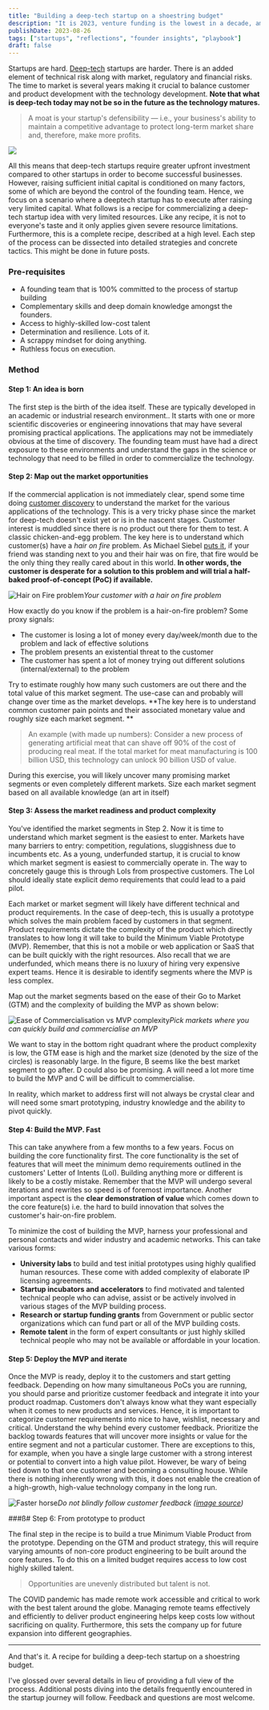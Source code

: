 ```yaml
---
title: "Building a deep-tech startup on a shoestring budget"
description: "It is 2023, venture funding is the lowest in a decade, amidst the global economic slowdown. Against this backdrop, what does it take to build a deep-tech startup with severely limited resources?"
publishDate: 2023-08-26
tags: ["startups", "reflections", "founder insights", "playbook"]
draft: false
---
```


Startups are hard. [Deep-tech](https://en.wikipedia.org/wiki/Deep_tech#:~:text=Deep%20technology%20(also%20deep%20tech,substantial%20scientific%20or%20engineering%20challenges.)) startups are harder. There is an added element of technical risk along with market, regulatory and financial risks. The time to market is several years making it crucial to balance customer and product development with the technology development. **Note that what is deep-tech today may not be so in the future as the technology matures.**

> A moat is your startup's defensibility — i.e., your business's ability to maintain a competitive advantage to protect long-term market share and, therefore, make more profits.

![](https://lh5.googleusercontent.com/jKw8LCgNahjCQ0EHkrI2b-ZMYR_i9SJ9u0oZCzHGt87FKT111JT-hb16l0_DKVUnLkINPace0ccUAHlY2p_ToarE2G-7OYApclMjshtRbf_Jta0qyePml9xaZZcbZt87IV4k_3NQLTmR0Ybh8GLtEAY)

All this means that deep-tech startups require greater upfront investment compared to other startups in order to become successful businesses. However, raising sufficient initial capital is conditioned on many factors, some of which are beyond the control of the founding team. Hence, we focus on a scenario where a deeptech startup has to execute after raising very limited capital. What follows is a recipe for commercializing a deep-tech startup idea with very limited resources. Like any recipe, it is not to everyone's taste and it only applies given severe resource limitations. Furthermore, this is a complete recipe, described at a high level. Each step of the process can be dissected into detailed strategies and concrete tactics. This might be done in future posts.

### Pre-requisites

* A founding team that is 100% committed to the process of startup building
* Complementary skills and deep domain knowledge amongst the founders.
* Access to highly-skilled low-cost talent
* Determination and resilience. Lots of it.
* A scrappy mindset for doing anything.
* Ruthless focus on execution.

### Method

#### Step 1: An idea is born

The first step is the birth of the idea itself. These are typically developed in an academic or industrial research environment.. It starts with one or more scientific discoveries or engineering innovations that may have several promising practical applications. The applications may not be immediately obvious at the time of discovery. The founding team must have had a direct exposure to these environments and understand the gaps in the science or technology that need to be filled in order to commercialize the technology.

#### Step 2: Map out the market opportunities

If the commercial application is not immediately clear, spend some time doing [customer discovery](https://www.momtestbook.com/) to understand the market for the various applications of the technology. This is a very tricky phase since the market for deep-tech doesn't exist yet or is in the nascent stages. Customer interest is muddled since there is no product out there for them to test. A classic chicken-and-egg problem. The key here is to understand which customer(s) have a *hair on fire* problem. As Michael Siebel [puts it](https://www.ycombinator.com/blog/the-real-product-market-fit/), if your friend was standing next to you and their hair was on fire, that fire would be the only thing they really cared about in this world. **In other words, the customer is desperate for a solution to this problem and will trial a half-baked proof-of-concept (PoC) if available.**

![Hair on Fire problem](/assets/images/hair-fire.jpg "Find customers with a burning problem")*Your customer with a hair on fire problem*

How exactly do you know if the problem is a hair-on-fire problem? Some proxy signals:

* The customer is losing a lot of money every day/week/month due to the problem and lack of effective solutions
* The problem presents an existential threat to the customer
* The customer has spent a lot of money trying out different solutions (internal/external) to the problem

Try to estimate roughly how many such customers are out there and the total value of this market segment. The use-case can and probably will change over time as the market develops. **The key here is to understand common customer pain points and their associated monetary value and roughly size each market segment. **

> An example (with made up numbers): Consider a new process of generating artificial meat that can shave off 90% of the cost of producing real meat. If the total market for meat manufacturing is 100 billion USD, this technology can unlock 90 billion USD of value.

During this exercise, you will likely uncover many promising market segments or even completely different markets. Size each market segment based on all available knowledge (an art in itself)

#### Step 3: Assess the market readiness and product complexity

You've identified the market segments in Step 2. Now it is time to understand which market segment is the easiest to enter. Markets have many barriers to entry: competition, regulations, sluggishness due to incumbents etc. As a young, underfunded startup, it is crucial to know which market segment is easiest to commercially operate in. The way to concretely gauge this is through LoIs from prospective customers. The LoI should ideally state explicit demo requirements that could lead to a paid pilot.

Each market or market segment will likely have different technical and product requirements. In the case of deep-tech, this is usually a prototype which solves the main problem faced by customers in that segment. Product requirements dictate the complexity of the product which directly translates to how long it will take to build the Minimum Viable Prototype (MVP). Remember, that this is not a mobile or web application or SaaS that can be built quickly with the right resources. Also recall that we are underfunded, which means there is no luxury of hiring very expensive expert teams. Hence it is desirable to identify segments where the MVP is less complex.

Map out the market segments based on the ease of their Go to Market (GTM) and the complexity of building the MVP as shown below:

![Ease of Commercialisation vs MVP complexity](/assets/images/ease-complexity.png "Ease of Commercialisation vs MVP complexity")*Pick markets where you can quickly build and commercialise an MVP*


We want to stay in the bottom right quadrant where the product complexity is low, the GTM ease is high and the market size (denoted by the size of the circles) is reasonably large. In the figure, B seems like the best market segment to go after. D could also be promising. A will need a lot more time to build the MVP and C will be difficult to commercialise.

In reality, which market to address first will not always be crystal clear and will need some smart prototyping, industry knowledge and the ability to pivot quickly.

#### Step 4: Build the MVP. Fast

This can take anywhere from a few months to a few years. Focus on building the core functionality first. The core functionality is the set of features that will meet the minimum demo requirements outlined in the customers' Letter of Intents (LoI). Building anything more or different is likely to be a costly mistake. Remember that the MVP will undergo several iterations and rewrites so speed is of foremost importance. Another important aspect is the **clear demonstration of value** which comes down to the core feature(s) i.e. the hard to build innovation that solves the customer's hair-on-fire problem.

To minimize the cost of building the MVP, harness your professional and personal contacts and wider industry and academic networks. This can take various forms:

* **University labs** to build and test initial prototypes using highly qualified human resources. These come with added complexity of elaborate IP licensing agreements.
* **Startup incubators and accelerators** to find motivated and talented technical people who can advise, assist or be actively involved in various stages of the MVP building process.
* **Research or startup funding grants** from Government or public sector organizations which can fund part or all of the MVP building costs.
* **Remote talent** in the form of expert consultants or just highly skilled technical people who may not be available or affordable in your location.

#### Step 5: Deploy the MVP and iterate

Once the MVP is ready, deploy it to the customers and start getting feedback. Depending on how many simultaneous PoCs you are running, you should parse and prioritize customer feedback and integrate it into your product roadmap. Customers don't always know what they want especially when it comes to new products and services. Hence, it is important to categorize customer requirements into nice to have, wishlist, necessary and critical. Understand the why behind every customer feedback. Prioritize the backlog towards features that will uncover more insights or value for the entire segment and not a particular customer. There are exceptions to this, for example, when you have a single large customer with a strong interest or potential to convert into a high value pilot. However, be wary of being tied down to that one customer and becoming a consulting house. While there is nothing inherently wrong with this, it does not enable the creation of a high-growth, high-value technology company in the long run.

![Faster horse](/assets/images/faster-horse.png "Why customer feedback should not be blindly followed.")*Do not blindly follow customer feedback ([image source](https://yoursafetypal.com/faster-horse/))*

###ß# Step 6: From prototype to product

The final step in the recipe is to build a true Minimum Viable Product from the prototype. Depending on the GTM and product strategy, this will require varying amounts of non-core product engineering to be built around the core features. To do this on a limited budget requires access to low cost highly skilled talent.

> Opportunities are unevenly distributed but talent is not.

The COVID pandemic has made remote work accessible and critical to work with the best talent around the globe. Managing remote teams effectively and efficiently to deliver product engineering helps keep costs low without sacrificing on quality. Furthermore, this sets the company up for future expansion into different geographies.

---

And that's it. A recipe for building a deep-tech startup on a shoestring budget.

I've glossed over several details in lieu of providing a full view of the process. Additional posts diving into the details frequently encountered in the startup journey will follow. Feedback and questions are most welcome.